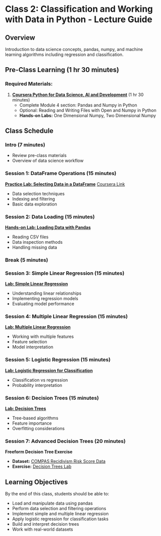 # Class 2: Classification and Working with Data in Python - Lecture Guide

## Overview
Introduction to data science concepts, pandas, numpy, and machine learning algorithms including regression and classification.

## Pre-Class Learning (1 hr 30 minutes)
### Required Materials:
1. **[Coursera Python for Data Science, AI and Development](https://www.coursera.org/learn/python-for-applied-data-science-ai#syllabus)** (1 hr 30 minutes)
   - Complete Module 4 section: Pandas and Numpy in Python
   - Optional: Reading and Writing Files with Open and Numpy in Python
   - **Hands-on Labs:** One Dimensional Numpy, Two Dimensional Numpy

## Class Schedule

### Intro (7 minutes)
- Review pre-class materials
- Overview of data science workflow

### Session 1: DataFrame Operations (15 minutes)
**[Practice Lab: Selecting Data in a DataFrame](https://colab.research.google.com/drive/1X9Yoz0LAFwkLuGqaHhT570j3bHRBpNCx?usp=sharing)**
[Coursera Link](https://www.coursera.org/learn/python-for-applied-data-science-ai/home/module/4) 
- Data selection techniques
- Indexing and filtering
- Basic data exploration

### Session 2: Data Loading (15 minutes)
**[Hands-on Lab: Loading Data with Pandas](https://colab.research.google.com/drive/1yUUDz6D9LNXrJ1sQjJc7nIfzxvsZxSyJ?usp=share_link)**
- Reading CSV files
- Data inspection methods
- Handling missing data

### Break (5 minutes)

### Session 3: Simple Linear Regression (15 minutes)
**[Lab: Simple Linear Regression](https://colab.research.google.com/drive/1yUUDz6D9LNXrJ1sQjJc7nIfzxvsZxSyJ?usp=share_link)**
- Understanding linear relationships
- Implementing regression models
- Evaluating model performance

### Session 4: Multiple Linear Regression (15 minutes)
**[Lab: Multiple Linear Regression](https://colab.research.google.com/drive/1yUUDz6D9LNXrJ1sQjJc7nIfzxvsZxSyJ?usp=share_link)**
- Working with multiple features
- Feature selection
- Model interpretation

### Session 5: Logistic Regression (15 minutes)
**[Lab: Logistic Regression for Classification](https://colab.research.google.com/drive/1yUUDz6D9LNXrJ1sQjJc7nIfzxvsZxSyJ?usp=share_link)**
- Classification vs regression
- Probability interpretation

### Session 6: Decision Trees (15 minutes)
**[Lab: Decision Trees](https://colab.research.google.com/drive/1yUUDz6D9LNXrJ1sQjJc7nIfzxvsZxSyJ?usp=share_link)**
- Tree-based algorithms
- Feature importance
- Overfitting considerations

### Session 7: Advanced Decision Trees (20 minutes)
**Freeform Decision Tree Exercise**
- **Dataset:** [COMPAS Recidivism Risk Score Data](https://www.propublica.org/datastore/dataset/compas-recidivism-risk-score-data-and-analysis)
- **Exercise:** [Decision Trees Lab](https://replit.com/@allenol/Decision-Trees)

## Learning Objectives
By the end of this class, students should be able to:
- Load and manipulate data using pandas
- Perform data selection and filtering operations
- Implement simple and multiple linear regression
- Apply logistic regression for classification tasks
- Build and interpret decision trees
- Work with real-world datasets

